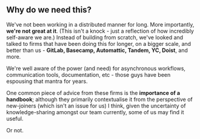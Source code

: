 ## Why do we need this? 
We've not been working in a distributed manner for long. More importantly, **we're not great at it**. (This isn't a knock - just a reflection of how incredibly self-aware we are.) Instead of building from scratch, we've looked and talked to firms that have been doing this for longer, on a bigger scale, and better than us - **GitLab, Basecamp, Automattic, Tandem, YC, Doist**, and more. 

We're well aware of the power (and need) for asynchronous workflows, communication tools, documentation, etc - those guys have been espousing that mantra for years.

One common piece of advice from these firms is the **importance of a handbook**; although they primarily contextualise it from the perspective of new-joiners (which isn't an issue for us) I think, given the uncertainty of knowledge-sharing amongst our team currently, some of us may find it useful.

Or not.